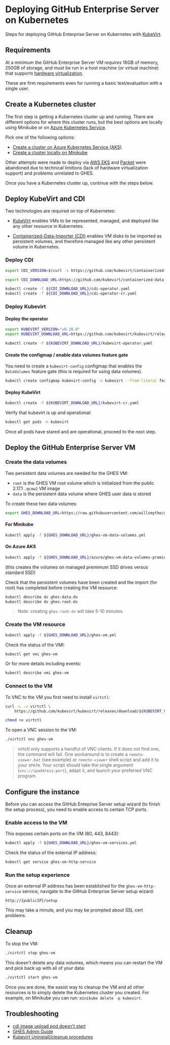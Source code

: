 
# Deploying GitHub Enterprise Server on Kubernetes

Steps for deploying GitHub Enterprise Server on Kubernetes with [KubeVirt](https://kubevirt.io/).

## Requirements

At a minimum the GitHub Enterprise Server VM *requires* 16GB of memory, 250GB of storage, and must be run in a host machine (or virtual machine) that supports [hardware virtualization](https://access.redhat.com/documentation/en-us/red_hat_enterprise_linux/7/html/virtualization_deployment_and_administration_guide/sect-system_requirements-kvm_requirements).

These are firm requirements even for running a basic test/evaluation with a single user.

## Create a Kubernetes cluster

The first step is getting a Kubernetes cluster up and running. There are different options for where this cluster runs, but the best options are locally using Minikube or on [Azure Kubernetes Service](https://docs.microsoft.com/en-us/azure/aks/).

Pick one of the following options:

* [Create a cluster on Azure Kubernetes Service (AKS)](./azure/README.md)
* [Create a cluster locally on Minikube](./minikube/README.md)

Other attempts were made to deploy via [AWS EKS](aws/README.md) and [Packet](packet/README.md) were abandoned due to technical limitions (lack of hardware virtualization support) and problems unrelated to GHES.

Once you have a Kubernetes cluster up, continue with the steps below.

## Deploy KubeVirt and CDI

Two technologies are required on top of Kubernetes:

* [KubeVirt](https://github.com/kubevirt/kubevirt) enables VMs to be represented, managed, and deployed like any other resource in Kubernetes. 

* [Containerized-Data-Importer (CDI)](https://github.com/kubevirt/containerized-data-importer) enables VM disks to be imported as persistent volumes, and therefore managed like any other persistent volume in Kubernetes.

### Deploy CDI

```bash
export CDI_VERSION=$(curl -s https://github.com/kubevirt/containerized-data-importer/releases/latest | grep -o "v[0-9]\.[0-9]*\.[0-9]*")

export CDI_DOWNLOAD_URL=https://github.com/kubevirt/containerized-data-importer/releases/download/$CDI_VERSION
```

```bash
kubectl create -f ${CDI_DOWNLOAD_URL}/cdi-operator.yaml
kubectl create -f ${CDI_DOWNLOAD_URL}/cdi-operator-cr.yaml
```

### Deploy Kubevirt

#### Deploy the operator

```bash
export KUBEVIRT_VERSION="v0.18.0"
export KUBEVIRT_DOWNLOAD_URL=https://github.com/kubevirt/kubevirt/releases/download/${KUBEVIRT_VERSION}/
```

```bash
kubectl create -f ${KUBEVIRT_DOWNLOAD_URL}/kubevirt-operator.yaml
```

#### Create the configmap / enable data volumes feature gate

You need to create a `kubevirt-config` configmap that enables the `DataVolumes` feature gate (this is required for using data volumes).

```bash
kubectl create configmap kubevirt-config -n kubevirt --from-literal feature-gates=DataVolumes
```

#### Deploy KubeVirt

```bash
kubectl create -f ${KUBEVIRT_DOWNLOAD_URL}/kubevirt-cr.yaml
```

Verify that kubevirt is up and operational:

```bash
kubectl get pods -n kubevirt
```

Once all pods have stared and are operational, proceed to the next step.

## Deploy the GitHub Enterprise Server VM

### Create the data volumes

Two persistent data volumes are needed for the GHES VM:

* `root` is the GHES VM root volume which is initialized from the public 2.17.1 `.qcow2` VM image
* `data` is the persistent data volume where GHES user data is stored

To create these two data volumes:

```bash
export GHES_DOWNLOAD_URL=https://raw.githubusercontent.com/willsmythe/ghes-kubevirt/master
```

#### For Minikube

```bash
kubectl apply -f ${GHES_DOWNLOAD_URL}/ghes-vm-data-volumes.yml
```

#### On Azure AKS

```bash
kubectl apply -f ${GHES_DOWNLOAD_URL}/azure/ghes-vm-data-volumes-premium.yml
```

(this creates the volumes on managed premimum SSD drives versus standard SSD)

Check that the persistent volumes have been created and the import (for root) has completed before creating the VM resource:

```bash
kubectl describe dv ghes-data-dv
kubectl describe dv ghes-root-dv
```

> Note: creating `ghes-root-dv` will take 5-10 minutes.

### Create the VM resource

```bash
kubectl apply -f ${GHES_DOWNLOAD_URL}/ghes-vm.yml
```

Check the status of the VMI:

```bash
kubectl get vmi ghes-vm
```

Or for more details including events:

```bash
kubectl describe vmi ghes-vm
```

### Connect to the VM

To VNC to the VM you first need to install `virtctl`:

```bash
curl -L -o virtctl \
    https://github.com/kubevirt/kubevirt/releases/download/${KUBEVIRT_VERSION}/virtctl-${KUBEVIRT_VERSION}-darwin-amd64

chmod +x virtctl 
```

To open a VNC session to the VM:

```bash
./virtctl vnc ghes-vm
```

> virtctl only supports a handful of VNC clients. If it does not find one, the command will fail. One workaround is to create a `remote-viewer.bat` (see example) or `remote-viewer` shell script and add it to your `$PATH`. Your script should take the single argument (`vnc://ipaddress:port`), adapt it, and launch your preferred VNC program.

## Configure the instance

Before you can access the GitHub Enteprise Server setup wizard (to finish the setup process), you need to enable access to certain TCP ports.

### Enable access to the VM

This exposes certain ports on the VM (80, 443, 8443):

```bash
kubectl apply -f ${GHES_DOWNLOAD_URL}/ghes-vm-services.yml
```

Check the status of the external IP address:

```bash
kubectl get service ghes-vm-http-service
```

### Run the setup experience

Once an external IP address has been established for the `ghes-vm-http-service` service, navigate to the GitHub Enterprise Server setup wizard:

```
http://{publicIP}/setup
```

This may take a minute, and you may be prompted about SSL cert problems.

## Cleanup

To stop the VM:

```bash
./virtctl stop ghes-vm
```

This doesn't delete any data volumes, which means you can restart the VM and pick back up with all of your data:

```bash
./virtctl start ghes-vm
```

Once you are done, the easist way to cleanup the VM and all other resources is to simply delete the Kubernetes cluster you created. For example, on Minikube you can run: `minikube delete -p kubevirt`.

## Troubleshooting

* [cdi image upload pod doesn't start](https://github.com/kubevirt/kubevirt/issues/2184)
* [GHES Admin Guide](https://help.github.com/en/enterprise/2.17/admin)
* [Kubevirt Uninstall/cleanup procedures](https://github.com/kubevirt/kubevirt/issues/1491)

